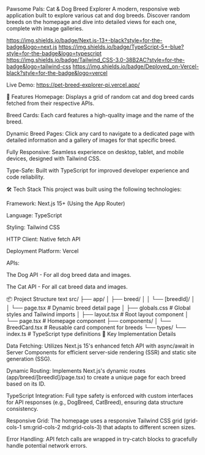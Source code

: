 Pawsome Pals: Cat & Dog Breed Explorer
A modern, responsive web application built to explore various cat and dog breeds. Discover random breeds on the homepage and dive into detailed views for each one, complete with image galleries.

https://img.shields.io/badge/Next.js-13+-black?style=for-the-badge&logo=next.js
https://img.shields.io/badge/TypeScript-5+-blue?style=for-the-badge&logo=typescript
https://img.shields.io/badge/Tailwind_CSS-3.0-38B2AC?style=for-the-badge&logo=tailwind-css
https://img.shields.io/badge/Deployed_on-Vercel-black?style=for-the-badge&logo=vercel

Live Demo: https://pet-breed-explorer-pi.vercel.app/

🚀 Features
Homepage: Displays a grid of random cat and dog breed cards fetched from their respective APIs.

Breed Cards: Each card features a high-quality image and the name of the breed.

Dynamic Breed Pages: Click any card to navigate to a dedicated page with detailed information and a gallery of images for that specific breed.

Fully Responsive: Seamless experience on desktop, tablet, and mobile devices, designed with Tailwind CSS.

Type-Safe: Built with TypeScript for improved developer experience and code reliability.

🛠 Tech Stack
This project was built using the following technologies:

Framework: Next.js 15+ (Using the App Router)

Language: TypeScript

Styling: Tailwind CSS

HTTP Client: Native fetch API

Deployment Platform: Vercel

APIs:

The Dog API - For all dog breed data and images.

The Cat API - For all cat breed data and images.

📦 Project Structure
text
src/
├── app/
│   ├── breed/
│   │   └── [breedId]/
│   │       └── page.tsx          # Dynamic breed detail page
│   ├── globals.css               # Global styles and Tailwind imports
│   ├── layout.tsx                # Root layout component
│   └── page.tsx                  # Homepage component
├── components/
│   └── BreedCard.tsx             # Reusable card component for breeds
└── types/
    └── index.ts                  # TypeScript type definitions
🔧 Key Implementation Details

Data Fetching: Utilizes Next.js 15's enhanced fetch API with async/await in Server Components for efficient server-side rendering (SSR) and static site generation (SSG).

Dynamic Routing: Implements Next.js's dynamic routes (app/breed/[breedId]/page.tsx) to create a unique page for each breed based on its ID.

TypeScript Integration: Full type safety is enforced with custom interfaces for API responses (e.g., DogBreed, CatBreed), ensuring data structure consistency.

Responsive Grid: The homepage uses a responsive Tailwind CSS grid (grid-cols-1 sm:grid-cols-2 md:grid-cols-3) that adapts to different screen sizes.

Error Handling: API fetch calls are wrapped in try-catch blocks to gracefully handle potential network errors.
